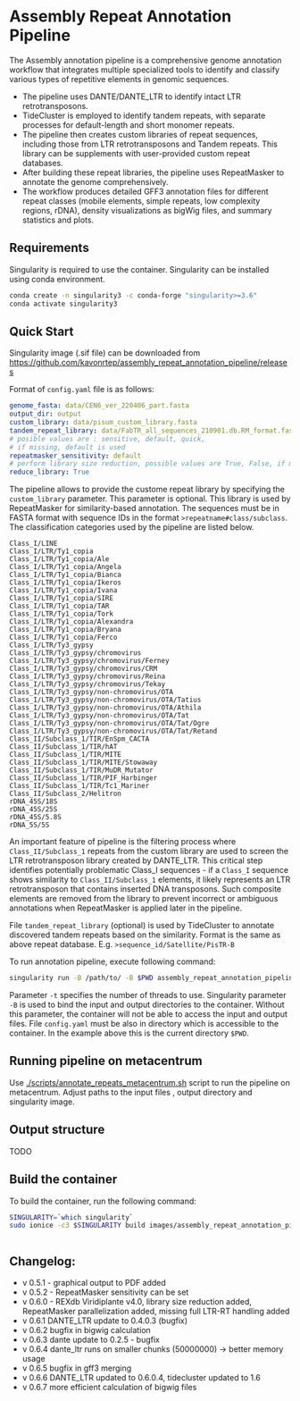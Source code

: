 # Assembly Repeat Annotation Pipeline

The Assembly annotation pipeline is a comprehensive genome annotation workflow that
integrates multiple specialized tools to identify and classify various types of repetitive
elements in genomic sequences. 

- The pipeline uses DANTE/DANTE_LTR to identify intact
LTR retrotransposons.
- TideCluster is employed to identify tandem repeats, with separate processes
for default-length and short monomer repeats.
- The pipeline then creates custom libraries of repeat sequences, including those from LTR
retrotransposons and Tandem repeats. This library can be supplements with user-provided
custom repeat databases.
- After building these repeat libraries, the pipeline uses RepeatMasker to annotate the
genome comprehensively. 
- The workflow produces detailed GFF3 annotation files for
different repeat classes (mobile elements, simple repeats, low complexity regions, rDNA),
density visualizations as bigWig files, and summary statistics and plots.

## Requirements 
Singularity is required to use the container. Singularity can be installed using conda environment. 

```bash
conda create -n singularity3 -c conda-forge "singularity>=3.6"
conda activate singularity3
```

## Quick Start
Singularity image (.sif file) can be downloaded from https://github.com/kavonrtep/assembly_repeat_annotation_pipeline/releases

Format of `config.yaml` file is as follows:

```yaml
genome_fasta: data/CEN6_ver_220406_part.fasta
output_dir: output
custom_library: data/pisum_custom_library.fasta
tandem_repeat_library: data/FabTR_all_sequences_210901.db.RM_format.fasta
# posible values are : sensitive, default, quick,
# if missing, default is used
repeatmasker_sensitivity: default
# perform library size reduction, possible values are True, False, if missinf True is used
reduce_library: True  
```

The pipeline allows to provide the custome repeat library by specifying
the `custom_library` parameter. This parameter is optional.
This library is used by RepeatMasker for similarity-based annotation. The sequences must
be in FASTA format with sequence IDs in the format `>repeatname#class/subclass`. The
classification categories used by the pipeline are listed below.

```text
Class_I/LINE
Class_I/LTR/Ty1_copia
Class_I/LTR/Ty1_copia/Ale
Class_I/LTR/Ty1_copia/Angela
Class_I/LTR/Ty1_copia/Bianca
Class_I/LTR/Ty1_copia/Ikeros
Class_I/LTR/Ty1_copia/Ivana
Class_I/LTR/Ty1_copia/SIRE
Class_I/LTR/Ty1_copia/TAR
Class_I/LTR/Ty1_copia/Tork
Class_I/LTR/Ty1_copia/Alexandra
Class_I/LTR/Ty1_copia/Bryana
Class_I/LTR/Ty1_copia/Ferco
Class_I/LTR/Ty3_gypsy
Class_I/LTR/Ty3_gypsy/chromovirus
Class_I/LTR/Ty3_gypsy/chromovirus/Ferney
Class_I/LTR/Ty3_gypsy/chromovirus/CRM
Class_I/LTR/Ty3_gypsy/chromovirus/Reina
Class_I/LTR/Ty3_gypsy/chromovirus/Tekay
Class_I/LTR/Ty3_gypsy/non-chromovirus/OTA
Class_I/LTR/Ty3_gypsy/non-chromovirus/OTA/Tatius
Class_I/LTR/Ty3_gypsy/non-chromovirus/OTA/Athila
Class_I/LTR/Ty3_gypsy/non-chromovirus/OTA/Tat
Class_I/LTR/Ty3_gypsy/non-chromovirus/OTA/Tat/Ogre
Class_I/LTR/Ty3_gypsy/non-chromovirus/OTA/Tat/Retand
Class_II/Subclass_1/TIR/EnSpm_CACTA
Class_II/Subclass_1/TIR/hAT
Class_II/Subclass_1/TIR/MITE
Class_II/Subclass_1/TIR/MITE/Stowaway
Class_II/Subclass_1/TIR/MuDR_Mutator
Class_II/Subclass_1/TIR/PIF_Harbinger
Class_II/Subclass_1/TIR/Tc1_Mariner
Class_II/Subclass_2/Helitron
rDNA_45S/18S
rDNA_45S/25S
rDNA_45S/5.8S
rDNA_5S/5S
```

An important feature of pipeline is the filtering process where
`Class_II/Subclass_1` repeats from the custom library are used to screen the LTR
retrotransposon library created by DANTE_LTR. This critical step identifies potentially
problematic Class_I sequences - if a `Class_I` sequence shows similarity to
`Class_II/Subclass_1` elements, it likely represents an LTR retrotransposon that contains
inserted DNA transposons. Such composite elements are removed from the library to prevent
incorrect or ambiguous annotations when RepeatMasker is applied later in the pipeline.

File `tandem_repeat_library` (optional) is used by TideCluster to annotate discovered tandem repeats based
on the similarity. Format is the same as above repeat database. E.g. 
`>sequence_id/Satellite/PisTR-B`

To run annotation pipeline, execute following command:

```bash
singularity run -B /path/to/ -B $PWD assembly_repeat_annotation_pipeline.sif -c config.yaml -t 20
```
Parameter `-t` specifies the number of threads to use. Singularity parameter `-B` is used to bind the input and output directories to the container. Without this parameter, the container will not be able to access the input and output files. File `config.yaml` must be also in directory which is accessible to the container. In the example above this is the current directory `$PWD`. 


## Running pipeline on metacentrum
Use [./scripts/annotate_repeats_metacentrum.sh](./scripts/annotate_repeats_metacentrum.sh) script to run the pipeline on metacentrum. Adjust paths to the input files , output directory and singularity image. 



## Output structure
TODO

## Build the container

To build the container, run the following command:

```bash
SINGULARITY=`which singularity`
sudo ionice -c3 $SINGULARITY build images/assembly_repeat_annotation_pipeline_0.7.1.sif Singularity
```

```bash
```


## Changelog:
- v 0.5.1 - graphical output to PDF added
- v 0.5.2 - RepeatMasker sensitivity can be set
- v 0.6.0 - REXdb Viridiplante v4.0, library size reduction added, RepeatMasker parallelization added, missing full LTR-RT handling added
- v 0.6.1 DANTE_LTR update to 0.4.0.3 (bugfix)
- v 0.6.2 bugfix in bigwig calculation
- v 0.6.3 dante update to 0.2.5 - bugfix
- v 0.6.4 dante_ltr runs on smaller chunks (50000000) -> better memory usage
- v 0.6.5 bugfix  in gff3 merging
- v 0.6.6 DANTE_LTR updated to 0.6.0.4, tidecluster updated to 1.6
- v 0.6.7 more efficient calculation of bigwig files
